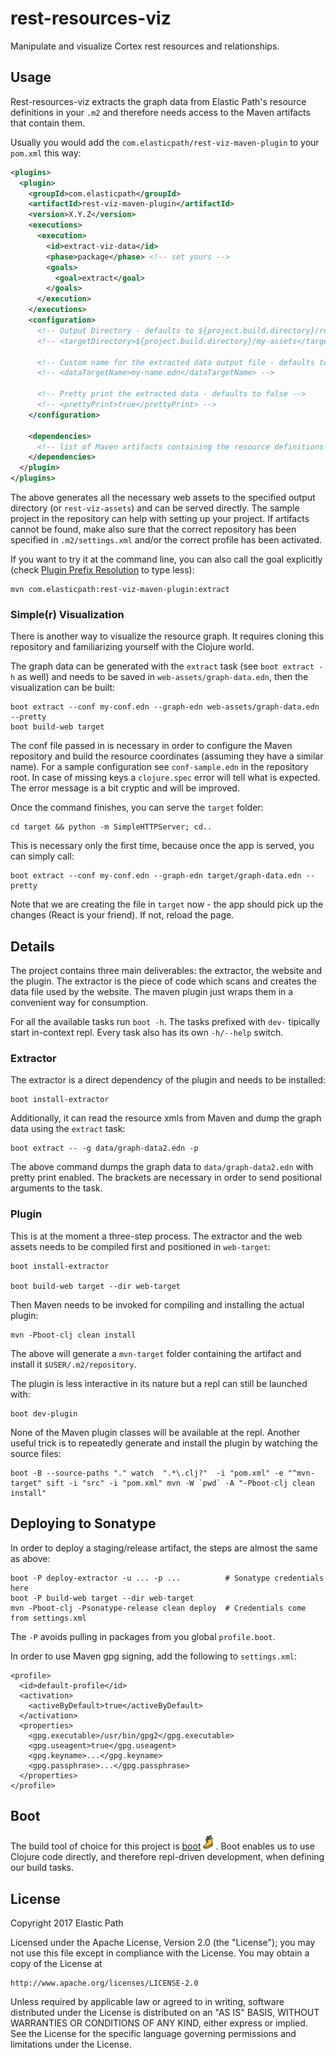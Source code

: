 # rest-resources-viz

Manipulate and visualize Cortex rest resources and relationships.

## Usage

Rest-resources-viz extracts the graph data from Elastic Path's resource definitions in your `.m2` and therefore needs access to the Maven artifacts that contain them.

Usually you would add the `com.elasticpath/rest-viz-maven-plugin` to your `pom.xml` this way:

```xml
<plugins>
  <plugin>
    <groupId>com.elasticpath</groupId>
    <artifactId>rest-viz-maven-plugin</artifactId>
    <version>X.Y.Z</version>
    <executions>
      <execution>
        <id>extract-viz-data</id>
        <phase>package</phase> <!-- set yours -->
        <goals>
          <goal>extract</goal>
        </goals>
      </execution>
    </executions>
    <configuration>
      <!-- Output Directory - defaults to ${project.build.directory}/rest-viz-assets -->
      <!-- <targetDirectory>${project.build.directory}/my-assets</targetDirectory> -->

      <!-- Custom name for the extracted data output file - defaults to graph-data.edn -->
      <!-- <dataTargetName>my-name.edn</dataTargetName> -->

      <!-- Pretty print the extracted data - defaults to false -->
      <!-- <prettyPrint>true</prettyPrint> -->
    </configuration>

    <dependencies>
      <!-- list of Maven artifacts containing the resource definitions -->
    </dependencies>
  </plugin>
</plugins>
```

The above generates all the necessary web assets to the specified output directory (or `rest-viz-assets`) and can be served directly.
The sample project in the repository can help with setting up your project. If artifacts cannot be found, make also sure that the correct repository has been specified in `.m2/settings.xml` and/or the correct profile has been activated.

If you want to try it at the command line, you can also call the goal explicitly (check [Plugin Prefix Resolution](https://maven.apache.org/guides/introduction/introduction-to-plugin-prefix-mapping.html) to type less):

    mvn com.elasticpath:rest-viz-maven-plugin:extract

### Simple(r) Visualization

There is another way to visualize the resource graph. It requires cloning this repository and familiarizing yourself with the Clojure world.

The graph data can be generated with the `extract` task (see `boot extract -h` as well) and needs to be saved in `web-assets/graph-data.edn`, then the visualization can be built:

```
boot extract --conf my-conf.edn --graph-edn web-assets/graph-data.edn --pretty
boot build-web target
```

The conf file passed in is necessary in order to configure the Maven repository and build the resource coordinates (assuming they have a similar name). For a sample configuration see `conf-sample.edn` in the repository root.
In case of missing keys a `clojure.spec` error will tell what is expected. The error message is a bit cryptic and will be improved.

Once the command finishes, you can serve the `target` folder:

```
cd target && python -m SimpleHTTPServer; cd..
```

This is necessary only the first time, because once the app is served, you can simply call:

```
boot extract --conf my-conf.edn --graph-edn target/graph-data.edn --pretty
```

Note that we are creating the file in `target` now - the app should pick up the changes (React is your friend). If not, reload the page.

## Details

The project contains three main deliverables: the extractor, the website and the plugin. The extractor is the piece of code which scans and creates the data file used by the website.  The maven plugin just wraps them in a convenient way for consumption.

For all the available tasks run `boot -h`. The tasks prefixed with `dev-` tipically start in-context repl. Every task also has its own `-h/--help` switch.

### Extractor

The extractor is a direct dependency of the plugin and needs to be installed:

    boot install-extractor

Additionally, it can read the resource xmls from Maven and dump the graph data using the `extract` task:

    boot extract -- -g data/graph-data2.edn -p

The above command dumps the graph data to `data/graph-data2.edn` with pretty print enabled. The brackets are necessary in order to send positional arguments to the task.

### Plugin

This is at the moment a three-step process. The extractor and the web assets needs to be compiled first and positioned in `web-target`:

    boot install-extractor

    boot build-web target --dir web-target

Then Maven needs to be invoked for compiling and installing the actual plugin:

    mvn -Pboot-clj clean install

The above will generate a `mvn-target` folder containing the artifact and install it `$USER/.m2/repository`.

The plugin is less interactive in its nature but a repl can still be launched with:

    boot dev-plugin

None of the Maven plugin classes will be available at the repl. Another useful trick is to repeatedly generate and install the plugin by watching the source files:

    boot -B --source-paths "." watch  ".*\.clj?"  -i "pom.xml" -e "^mvn-target" sift -i "src" -i "pom.xml" mvn -W `pwd` -A "-Pboot-clj clean install"

## Deploying to Sonatype

In order to deploy a staging/release artifact, the steps are almost the same as above:

    boot -P deploy-extractor -u ... -p ...          # Sonatype credentials here
    boot -P build-web target --dir web-target
    mvn -Pboot-clj -Psonatype-release clean deploy  # Credentials come from settings.xml

The `-P` avoids pulling in packages from you global `profile.boot`.

In order to use Maven gpg signing, add the following to `settings.xml`:

    <profile>
      <id>default-profile</id>
      <activation>
        <activeByDefault>true</activeByDefault>
      </activation>
      <properties>
        <gpg.executable>/usr/bin/gpg2</gpg.executable>
        <gpg.useagent>true</gpg.useagent>
        <gpg.keyname>...</gpg.keyname>
        <gpg.passphrase>...</gpg.passphrase>
      </properties>
    </profile>

## Boot

The build tool of choice for this project is [boot](http://boot-clj.com/)<img width="24px" height="24px" src="https://github.com/boot-clj/boot-clj.github.io/blob/master/assets/images/logos/boot-logo-3.png" alt="Boot Logo"/>.
Boot enables us to use Clojure code directly, and therefore repl-driven development, when defining our build tasks.

## License

Copyright 2017 Elastic Path

Licensed under the Apache License, Version 2.0 (the "License");
you may not use this file except in compliance with the License.
You may obtain a copy of the License at

    http://www.apache.org/licenses/LICENSE-2.0

Unless required by applicable law or agreed to in writing, software
distributed under the License is distributed on an "AS IS" BASIS,
WITHOUT WARRANTIES OR CONDITIONS OF ANY KIND, either express or implied.
See the License for the specific language governing permissions and
limitations under the License.
